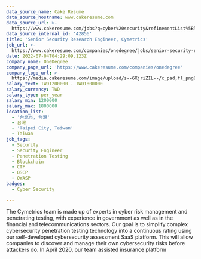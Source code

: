 ```yaml
---
data_source_name: Cake Resume
data_source_hostname: www.cakeresume.com
data_source_url: >-
  https://www.cakeresume.com/jobs?q=cyber%20security&refinementList%5Blang_name%5D%5B0%5D=English&refinementList%5Bsalary_type%5D=per_year&range%5Bsalary_range%5D%5Bmin%5D=1000000
data_source_internal_id: '42856'
title: 'Senior Security Research Engineer, Cymetrics'
job_url: >-
  https://www.cakeresume.com/companies/onedegree/jobs/senior-security-research-engineer-cymetrics
date: 2022-07-04T04:29:09.123Z
company_name: OneDegree
company_page_url: 'https://www.cakeresume.com/companies/onedegree'
company_logo_url: >-
  https://media.cakeresume.com/image/upload/s--6XjriZIL--/c_pad,fl_png8,h_200,w_200/v1642045226/dn9ctblwuesbjr2edfkx.png
salary_text: TWD1200000 - TWD1800000
salary_currency: TWD
salary_type: per_year
salary_min: 1200000
salary_max: 1800000
location_list:
  - '台北市, 台灣'
  - 台灣
  - 'Taipei City, Taiwan'
  - Taiwan
job_tags:
  - Security
  - Security Engineer
  - Penetration Testing
  - Blockchain
  - CTF
  - OSCP
  - OWASP
badges:
  - Cyber Security

---
```


The Cymetrics team is made up of experts in cyber risk management and penetrating testing, with experience in government as well as in the financial and telecommunications sectors. Our goal is to simplify complex cybersecurity penetration testing technology into a continuous rating using our self-developed cybersecurity assessment SaaS platform. This will allow companies to discover and manage their own cybersecurity risks before attackers do. In April 2020, our team assisted insurance platform 